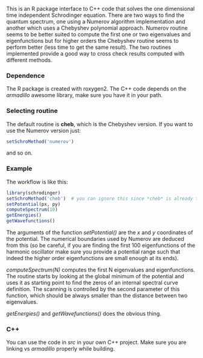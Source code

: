 This is an R package interface to C++ code that solves the one dimensional time independent Schrodinger equation. There are two ways to find the quantum spectrum, one using a Numerov algorithm implementation and another which uses a Chebyshev polynomial approach. Numerov routine seems to be better suited to compute the first one or two eigenvalues and eigenfunctions but for higher orders the Chebyshev routine seems to perform better (less time to get the same result). The two routines implemented provide a good way to cross check results computed with different methods.

### Dependence
The R package is created with roxygen2. The C++ code depends on the *armadillo* awesome library, make sure you have it in your path.

### Selecting routine
The default routine is **cheb**, which is the Chebyshev version. If you want to use the Numerov version just:

```r
setSchroMethod('numerov')
```
and so on.

### Example
The workflow is like this:

```r
library(schrodinger)
setSchroMethod('cheb')  # you can ignore this since *cheb* is already the default method
setPotential(px, py)
computeSpectrum(10)
getEnergies()
getWavefunctions()
```

The arguments of the function *setPotential()* are the *x* and *y* coordinates of the potential. The numerical boundaries used by Numerov are deduced from this (so be careful, if you are finding the first 100 eigenfunctions of the harmonic oscillator make sure you provide a potential range such that indeed the higher order eigenfunctions are small enough at its ends).

*computeSpectrum(N)* computes the first N eigenvalues and eigenfunctions. The routine starts by looking at the global minimum of the potential and uses it as starting point to find the zeros of an internal spectral curve definition. The scanning is controlled by the second parameter of this function, which should be always smaller than the distance between two eigenvalues.

*getEnergies()* and *getWavefunctions()* does the obvious thing.

### C++
You can use the code in *src* in your own C++ project. Make sure you are linking vs *armadillo* properly while building.
